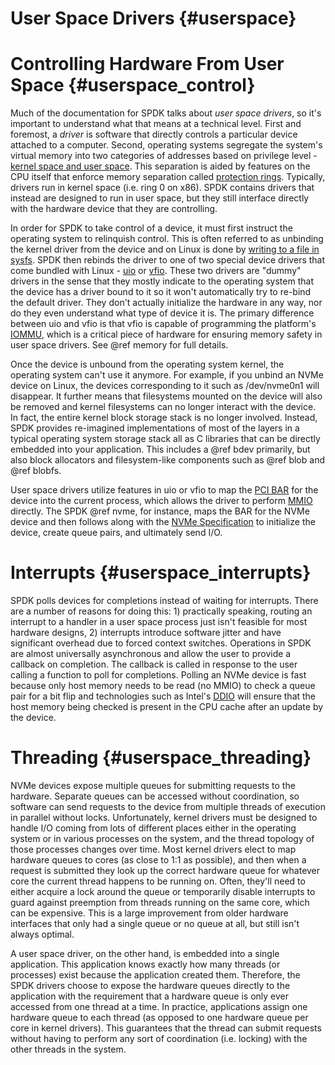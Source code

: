 # User Space Drivers {#userspace}

# Controlling Hardware From User Space {#userspace_control}

Much of the documentation for SPDK talks about _user space drivers_, so it's
important to understand what that means at a technical level. First and
foremost, a _driver_ is software that directly controls a particular device
attached to a computer. Second, operating systems segregate the system's
virtual memory into two categories of addresses based on privilege level -
[kernel space and user space](https://en.wikipedia.org/wiki/User_space). This
separation is aided by features on the CPU itself that enforce memory
separation called
[protection rings](https://en.wikipedia.org/wiki/Protection_ring). Typically,
drivers run in kernel space (i.e. ring 0 on x86). SPDK contains drivers that
instead are designed to run in user space, but they still interface directly
with the hardware device that they are controlling.

In order for SPDK to take control of a device, it must first instruct the
operating system to relinquish control. This is often referred to as unbinding
the kernel driver from the device and on Linux is done by
[writing to a file in sysfs](https://lwn.net/Articles/143397/).
SPDK then rebinds the driver to one of two special device drivers that come
bundled with Linux -
[uio](https://www.kernel.org/doc/html/latest/driver-api/uio-howto.html) or
[vfio](https://www.kernel.org/doc/Documentation/vfio.txt). These two drivers
are "dummy" drivers in the sense that they mostly indicate to the operating
system that the device has a driver bound to it so it won't automatically try
to re-bind the default driver. They don't actually initialize the hardware in
any way, nor do they even understand what type of device it is. The primary
difference between uio and vfio is that vfio is capable of programming the
platform's
[IOMMU](https://en.wikipedia.org/wiki/Input%E2%80%93output_memory_management_unit),
which is a critical piece of hardware for ensuring memory safety in user space
drivers. See @ref memory for full details.

Once the device is unbound from the operating system kernel, the operating
system can't use it anymore. For example, if you unbind an NVMe device on
Linux, the devices corresponding to it such as /dev/nvme0n1 will disappear. It
further means that filesystems mounted on the device will also be removed and
kernel filesystems can no longer interact with the device. In fact, the entire
kernel block storage stack is no longer involved. Instead, SPDK provides
re-imagined implementations of most of the layers in a typical operating
system storage stack all as C libraries that can be directly embedded into
your application. This includes a @ref bdev primarily, but also block
allocators and filesystem-like components such as @ref blob and @ref blobfs.

User space drivers utilize features in uio or vfio to map the
[PCI BAR](https://en.wikipedia.org/wiki/PCI_configuration_space) for the device
into the current process, which allows the driver to perform
[MMIO](https://en.wikipedia.org/wiki/Memory-mapped_I/O) directly. The SPDK @ref
nvme, for instance, maps the BAR for the NVMe device and then follows along
with the
[NVMe Specification](http://nvmexpress.org/wp-content/uploads/NVM_Express_Revision_1.3.pdf)
to initialize the device, create queue pairs, and ultimately send I/O.

# Interrupts {#userspace_interrupts}

SPDK polls devices for completions instead of waiting for interrupts. There
are a number of reasons for doing this: 1) practically speaking, routing an
interrupt to a handler in a user space process just isn't feasible for most
hardware designs, 2) interrupts introduce software jitter and have significant
overhead due to forced context switches. Operations in SPDK are almost
universally asynchronous and allow the user to provide a callback on
completion. The callback is called in response to the user calling a function
to poll for completions. Polling an NVMe device is fast because only host
memory needs to be read (no MMIO) to check a queue pair for a bit flip and
technologies such as Intel's
[DDIO](https://www.intel.com/content/www/us/en/io/data-direct-i-o-technology.html)
will ensure that the host memory being checked is present in the CPU cache
after an update by the device.

# Threading {#userspace_threading}

NVMe devices expose multiple queues for submitting requests to the hardware.
Separate queues can be accessed without coordination, so software can send
requests to the device from multiple threads of execution in parallel without
locks. Unfortunately, kernel drivers must be designed to handle I/O coming
from lots of different places either in the operating system or in various
processes on the system, and the thread topology of those processes changes
over time. Most kernel drivers elect to map hardware queues to cores (as close
to 1:1 as possible), and then when a request is submitted they look up the
correct hardware queue for whatever core the current thread happens to be
running on. Often, they'll need to either acquire a lock around the queue or
temporarily disable interrupts to guard against preemption from threads
running on the same core, which can be expensive. This is a large improvement
from older hardware interfaces that only had a single queue or no queue at
all, but still isn't always optimal.

A user space driver, on the other hand, is embedded into a single application.
This application knows exactly how many threads (or processes) exist
because the application created them. Therefore, the SPDK drivers choose to
expose the hardware queues directly to the application with the requirement
that a hardware queue is only ever accessed from one thread at a time. In
practice, applications assign one hardware queue to each thread (as opposed to
one hardware queue per core in kernel drivers). This guarantees that the thread
can submit requests without having to perform any sort of coordination (i.e.
locking) with the other threads in the system.
